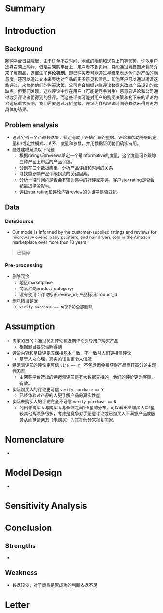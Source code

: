 # Summary

# Introduction
## Background
网购平台日益崛起，由于订单不受时间、地点的限制和送货上门等优势，许多用户选择在网上购物。但是在网购平台上，用户看不到实物，只能通过商品图片和简介来了解商品，这催生了**评论机制**，即已购买者可以通过星级来表达他们对产品的满意度，还可以通过文本来表达对产品的更多意见和信息。其他客户可以通过阅读这些评论，来协助他们的购买决策。公司也会根据这些评论数据来改进产品设计的优缺点。但我们发现，这些评论中存在用户（可能是竞争对手）恶意的评论和公司通过收买评论者而得到的好评。而这些评价可能对用户的购买决策和接下来的评论内容造成重大影响，我们需要通过分析星级、评论内容和评论时间等数据来得到更为具体的结果。
## Problem analysis
- 通过分析三个产品数据集，描述有助于评估产品的星级、评论和帮助等级的定量和/或定性模式、关系、度量和参数，并用数据证明他们确实有用。
- 通过建模解决以下问题
	- 根据ratings和reviews确定一个最informative的度量，这个度量可以跟踪三种产品上市后的产品评级。
	- 分别在三个数据集里，分析产品评级和时间的关系
	- 寻找能影响产品评级拐点的关键因素。
	- 分析一段时间内是否会有较为集中的好评或差评，客户star rating是否会被最近评论影响。
	- 评级star rating和评论内容review的关键字是否匹配。
## Data
### DataSource
- Our model is informed by the customer-supplied ratings and reviews for microwave ovens, baby pacifiers, and hair dryers sold in the Amazon marketplace over more than 10 years.
> 已翻译
### Pre-processing
- 删除冗余
	- 地区marketplace
	- 商品种类product_category;
	- 没有使用：评论标识review_id; 产品标识product_id
- 删除错误数据
	- `verify_purchase == N`的评论全部删除

# Assumption
- 商家的目的：通过优质评论和近期评论引导用户购买产品
	- 根据题目要求理解得到
- 评论内容和星级评定应保持基本一致，不一致时人们更相信评论
	- 基于大众心理，真实的语言更令人信服
- 特邀测评员的评论更可信 `vine == Y`，不包含因免费获得产品而打高分的主观性因素
	- 由网购平台选出的特邀测评员是有大数据支持的，他们的评价更为客观、有效。
- 实际购买人的评论更可信 `verify_purchase == Y`
	- 已经体验过产品的人更了解产品的真实性能
- 实际未购买人的评论完全不可信 `verify_purchase == N`
	- 列出未购买人与购买人与全体之间1-5星的分布，可以看出未购买人中1星较其他两项多很多，考虑是竞争对手恶意评论或已购买人不满意产品或服务从而邀请亲友（未购买）为其打低分来报复商家。

# Nomenclature
- 

# Model Design
- 

# Sensitivity Analysis

# Conclusion
## Strengths
- 
## Weakness
- 数据较少，对于商品是否成功的判断依据不足

# Letter